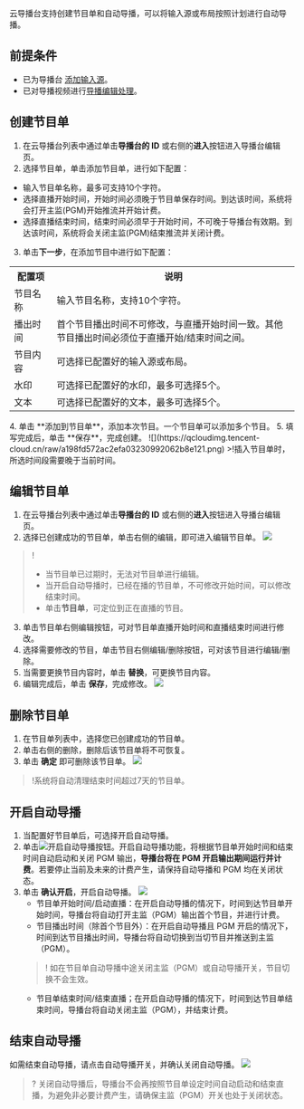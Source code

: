 云导播台支持创建节目单和自动导播，可以将输入源或布局按照计划进行自动导播。

## 前提条件
- 已为导播台 [添加输入源](https://cloud.tencent.com/document/product/267/47155)。
- 已对导播视频进行[导播编辑处理](https://cloud.tencent.com/document/product/267/51084)。

## 创建节目单
1. 在云导播台列表中通过单击**导播台的 ID** 或右侧的**进入**按钮进入导播台编辑页。
2. 选择节目单，单击添加节目单，进行如下配置：
  - 输入节目单名称，最多可支持10个字符。
  - 选择直播开始时间，开始时间必须晚于节目单保存时间。到达该时间，系统将会打开主监(PGM)开始推流并开始计费。
  - 选择直播结束时间，结束时间必须早于开始时间，不可晚于导播台有效期。到达该时间，系统将会关闭主监(PGM)结束推流并关闭计费。
3. 单击**下一步**，在添加节目中进行如下配置：
<table>
<tr><th width="15%">配置项</th><th>说明</th>
</tr><tr>
<td>节目名称</td>
<td>输入节目名称，支持10个字符。</td>
</tr><tr>
<td>播出时间</td>
<td>首个节目播出时间不可修改，与直播开始时间一致。其他节目播出时间必须位于直播开始/结束时间之间。</td>
</tr><tr>
<td>节目内容</td>
<td>可选择已配置好的输入源或布局。</td>
</tr><tr>
<td>水印</td>
<td>可选择已配置好的水印，最多可选择5个。</td>
</tr><tr>
<td>文本</td>
<td>可选择已配置好的文本，最多可选择5个。</td>
</tr></table>
4. 单击 **添加到节目单**，添加本次节目。一个节目单可以添加多个节目。
5. 填写完成后，单击 **保存**，完成创建。
![](https://qcloudimg.tencent-cloud.cn/raw/a198fd572ac2efa03230992062b8e121.png)
>!插入节目单时，所选时间段需要晚于当前时间。

## 编辑节目单
1. 在云导播台列表中通过单击**导播台的 ID** 或右侧的**进入**按钮进入导播台编辑页。
2. 选择已创建成功的节目单，单击右侧的编辑，即可进入编辑节目单。
![](https://qcloudimg.tencent-cloud.cn/raw/fba31d25ee90981e74d0f545aae63b9b.png)
>!
>- 当节目单已过期时，无法对节目单进行编辑。
>- 当开启自动导播时，已经在播的节目单，不可修改开始时间，可以修改结束时间。
>- 单击**节目单**，可定位到正在直播的节目。
3. 单击节目单右侧编辑按钮，可对节目单直播开始时间和直播结束时间进行修改。
4. 选择需要修改的节目，单击节目右侧编辑/删除按钮，可对该节目进行编辑/删除。
5. 当需要更换节目内容时，单击 **替换**，可更换节目内容。
6. 编辑完成后，单击 **保存**，完成修改。
![](https://qcloudimg.tencent-cloud.cn/raw/797553ce0bebecb80936bd736d9dc8e4.png)

## 删除节目单
1. 在节目单列表中，选择您已创建成功的节目单。
2. 单击右侧的删除，删除后该节目单将不可恢复。
3. 单击 **确定** 即可删除该节目单。
    ![](https://qcloudimg.tencent-cloud.cn/raw/c29b9949e89a0c864f7d4edfbb48b053.png)

>!系统将自动清理结束时间超过7天的节目单。




## 开启自动导播
1. 当配置好节目单后，可选择开启自动导播。
2. 单击![](https://qcloudimg.tencent-cloud.cn/raw/3f0fef4c204a6b644fe1e146ed93c923.png)开启自动导播按钮。开启自动导播功能，将根据节目单开始时间和结束时间自动启动和关闭 PGM 输出，**导播台将在 PGM 开启输出期间运行并计费**。若要停止当前及未来的计费产生，请保持自动导播和 PGM 均在关闭状态。
3. 单击 **确认开启**，开启自动导播。
![](https://qcloudimg.tencent-cloud.cn/raw/98a57967f7eac2fce658565c94b8904e.png)
	-  节目单开始时间/启动直播：在开启自动导播的情况下，时间到达节目单开始时间，导播台将自动打开主监（PGM）输出首个节目，并进行计费。
	-  节目播出时间（除首个节目外）：在开启自动导播且 PGM 开启的情况下，时间到达节目播出时间，导播台将自动切换到当切节目并推送到主监（PGM）。
	>! 如在节目单自动导播中途关闭主监（PGM）或自动导播开关，节目切换不会生效。
	- 节目单结束时间/结束直播；在开启自动导播的情况下，时间到达节目单结束时间，导播台将自动关闭主监（PGM），并结束计费。



## 结束自动导播

如需结束自动导播，请点击自动导播开关，并确认关闭自动导播。
![](https://qcloudimg.tencent-cloud.cn/raw/a21d207b0bbd6aa79168a20008e66e86.png)

>? 关闭自动导播后，导播台不会再按照节目单设定时间自动启动和结束直播，为避免非必要计费产生，请确保主监（PGM）开关也处于关闭状态。
